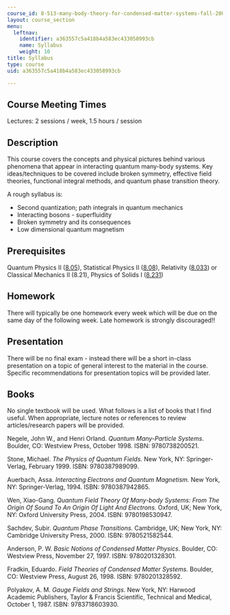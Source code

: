 ```yaml
---
course_id: 8-513-many-body-theory-for-condensed-matter-systems-fall-2004
layout: course_section
menu:
  leftnav:
    identifier: a363557c5a418b4a583ec433058993cb
    name: Syllabus
    weight: 10
title: Syllabus
type: course
uid: a363557c5a418b4a583ec433058993cb

---
```


Course Meeting Times
--------------------

Lectures: 2 sessions / week, 1.5 hours / session

Description
-----------

This course covers the concepts and physical pictures behind various phenomena that appear in interacting quantum many-body systems. Key ideas/techniques to be covered include broken symmetry, effective field theories, functional integral methods, and quantum phase transition theory.

A rough syllabus is:

*   Second quantization; path integrals in quantum mechanics
*   Interacting bosons - superfluidity
*   Broken symmetry and its consequences
*   Low dimensional quantum magnetism

Prerequisites
-------------

Quantum Physics II ([8.05](/courses/8-05-quantum-physics-ii-fall-2013)), Statistical Physics II ([8.08](/courses/8-08-statistical-physics-ii-spring-2005)), Relativity ([8.033](/courses/8-033-relativity-fall-2006)) or Classical Mechanics II (8.21), Physics of Solids I ([8.231](/courses/8-231-physics-of-solids-i-fall-2006))

Homework
--------

There will typically be one homework every week which will be due on the same day of the following week. Late homework is strongly discouraged!!

Presentation
------------

There will be no final exam - instead there will be a short in-class presentation on a topic of general interest to the material in the course. Specific recommendations for presentation topics will be provided later.

Books
-----

No single textbook will be used. What follows is a list of books that I find useful. When appropriate, lecture notes or references to review articles/research papers will be provided.

Negele, John W., and Henri Orland. _Quantum Many-Particle Systems_. Boulder, CO: Westview Press, October 1998. ISBN: 9780738200521.

Stone, Michael. _The Physics of Quantum Fields._ New York, NY: Springer-Verlag, February 1999. ISBN: 9780387989099.

Auerbach, Assa. _Interacting Electrons and Quantum Magnetism._ New York, NY: Springer-Verlag, 1994. ISBN: 9780387942865.

Wen, Xiao-Gang. _Quantum Field Theory Of Many-body Systems: From The Origin Of Sound To An Origin Of Light And Electrons._ Oxford, UK; New York, NY: Oxford University Press, 2004. ISBN: 9780198530947.

Sachdev, Subir. _Quantum Phase Transitions._ Cambridge, UK; New York, NY: Cambridge University Press, 2000. ISBN: 9780521582544.

Anderson, P. W. _Basic Notions of Condensed Matter Physics_. Boulder, CO: Westview Press, November 27, 1997. ISBN: 9780201328301.

Fradkin, Eduardo. _Field Theories of Condensed Matter Systems._ Boulder, CO: Westview Press, August 26, 1998. ISBN: 9780201328592.

Polyakov, A. M. _Gauge Fields and Strings_. New York, NY: Harwood Academic Publishers, Taylor & Francis Scientific, Technical and Medical, October 1, 1987. ISBN: 9783718603930.